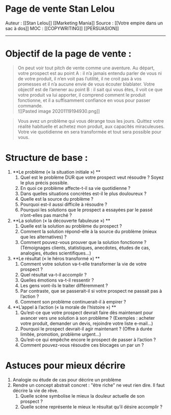 # Page de vente Stan Lelou
Auteur : [[Stan Lelou]] [[Marketing Mania]] 
Source : [[Votre empire dans un sac à dos]] 
MOC : [[COPYWRITING]] [[PERSUASION]]
***

# Objectif de la page de vente :

> On peut voir tout pitch de vente comme une aventure. Au départ, votre prospect est au point A : il n’a jamais entendu parler de vous ni de votre produit, il n’en voit pas l’utilité, il ne croit pas à vos promesses et il n’a aucune envie de vous écouter blablater. Votre objectif est de l’amener au point B : il sait qui vous êtes, il voit ce que votre produit va lui apporter, il comprend comment le produit fonctionne, et il a suffisamment confiance en vous pour passer commande.  
![[Pasted image 20201119194930.png]]

> Vous avez un problème qui vous dérange tous les jours. Quittez votre réalité habituelle et achetez mon produit, aux capacités miraculeuses. Votre vie quotidienne en sera transformée et tout sera possible pour vous.  

# Structure de base :

1. **Le problème (« la situation initiale ») **
	1. Quel est le problème DUR que votre prospect veut résoudre ? Soyez le plus précis possible.
	2. En quoi ce problème affecte-t-il sa vie quotidienne ?
	3. Dans quelles situations concrètes est-il le plus douloureux ?
	4. Quelle est la source du problème ?
	5. Pourquoi est-il aussi difficile à résoudre ?
	6. Pourquoi les solutions que le prospect a essayées par le passé n’ont-elles pas marché ?
2. **La solution (« la découverte fabuleuse ») **
	1. Quelle est la solution au problème du prospect ?
	2. Comment la solution répond-elle à la source du problème (mieux que les alternatives) ?
	3. Comment pouvez-vous prouver que la solution fonctionne ? (Témoignages clients, statistiques, anecdotes, études de cas, analogies, études scientifiques…)
3. **Le résultat (« le héros transformé ») **
	1. Comment votre solution va-t-elle transformer la vie de votre prospect ?
	2. Quel résultat va-t-il accomplir ?
	3. Quelles émotions va-t-il ressentir ?
	4. Les gens vont-ils le traiter différemment ?
	5. Par contraste, que se passerait-il si votre prospect ne passait pas à l’action ?
	6. Comment son problème continuerait-il à empirer ?
4. **L’appel à l’action (« la morale de l’histoire ») **
	1. Qu’est-ce que votre prospect devrait faire dès maintenant pour avancer vers une solution à son problème ? (Exemples : acheter votre produit, demander un devis, rejoindre votre liste e-mail…)
	2. Pourquoi le prospect devrait-il agir maintenant ? (Offre à durée limitée, promotion, problème urgent…)
	3. Qu’est-ce qui empêche encore le prospect de passer à l’action ?
	4. Comment pouvez-vous résoudre ces blocages un par un ?

# Astuces pour mieux décrire
1. Analogie ou étude de cas pour décrire un problème
2. Rendre un concept abstrait concret : "être riche" ne veut rien dire. Il faut décrire la vie de rêve.
	1. Quelle scène symbolise le mieux la douleur actuelle de son prospect ?
	2. Quelle scène représente le mieux le résultat qu’il désire accomplir ?
